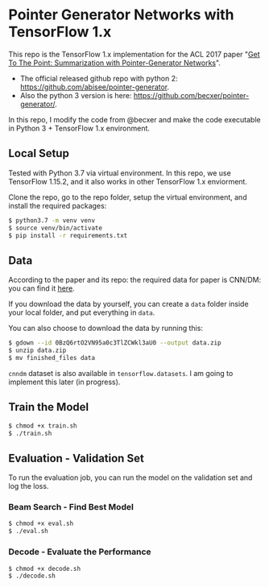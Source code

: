 # Pointer Generator Networks with TensorFlow 1.x
This repo is the TensorFlow 1.x implementation for the ACL 2017 paper "[Get To The Point: Summarization with Pointer-Generator Networks](https://arxiv.org/pdf/1704.04368.pdf)".

- The official released github repo with python 2: https://github.com/abisee/pointer-generator. 
- Also the python 3 version is here: https://github.com/becxer/pointer-generator/.

In this repo, I modify the code from @becxer and make the code executable in Python 3 + TensorFlow 1.x environment.

## Local Setup

Tested with Python 3.7 via virtual environment. In this repo, we use TensorFlow 1.15.2, and it also works in other TensorFlow 1.x enviorment.

Clone the repo, go to the repo folder, setup the virtual environment, and install the required packages:

```bash
$ python3.7 -m venv venv
$ source venv/bin/activate
$ pip install -r requirements.txt
```

## Data

According to the paper and its repo: the required data for paper is CNN/DM: you can find it [here](https://github.com/JafferWilson/Process-Data-of-CNN-DailyMail).

If you download the data by yourself, you can create a ```data``` folder inside your local folder, and put everything in ```data```.

You can also choose to download the data by running this:

```bash
$ gdown --id 0BzQ6rtO2VN95a0c3TlZCWkl3aU0 --output data.zip
$ unzip data.zip
$ mv finished_files data
```

```cnndm``` dataset is also available in ```tensorflow.datasets```. I am going to implement this later (in progress).

## Train the Model

```bash
$ chmod +x train.sh
$ ./train.sh
```



## Evaluation - Validation Set

To run the evaluation job, you can run the model on the validation set and log the loss.

### Beam Search - Find Best Model

```bash
$ chmod +x eval.sh
$ ./eval.sh
```

### Decode - Evaluate the Performance

```bash
$ chmod +x decode.sh
$ ./decode.sh
```
